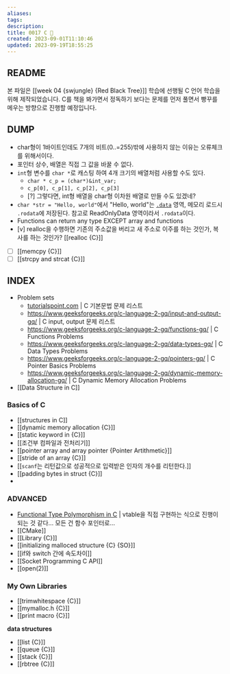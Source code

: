 ```yaml
---
aliases: 
tags: 
description:
title: 0017 C 🍎
created: 2023-09-01T11:10:46
updated: 2023-09-19T18:55:25
---
```


## README

본 파일은 [[week 04 {swjungle} {Red Black Tree}]] 학습에 선행될 C 언어 학습을 위해 제작되었습니다. C를 책을 봐가면서 정독하기 보다는 문제를 먼저 풀면서 빵꾸를 메우는 방향으로 진행할 예정입니다.

## DUMP

- char형이 1바이트인데도 7개의 비트(0..=255)밖에 사용하지 않는 이유는 오류체크를 위해서이다.
- 포인터 상수, 배열은 직접 그 값을 바꿀 수 없다.
- `int`형 변수를 `char *`로 캐스팅 하여 4개 크기의 배열처럼 사용할 수도 있다. 
	- `char * c_p = (char*)&int_var;`
	- `c_p[0], c_p[1], c_p[2], c_p[3]`
	- [?] 그렇다면, int형 배열을 char형 이차원 배열로 만들 수도 있겠네?
- `char *str = "Hello, world"`에서 "Hello, world"는 [`.data`](https://en.wikipedia.org/wiki/Data_segment) 영역, 메모리 로드시 `.rodata`에 저장된다. 참고로 ReadOnlyData 영역이라서 `.rodata`이다.
- Functions can return any type EXCEPT array and functions
- [v] realloc을 수행하면 기존의 주소값을 버리고 새 주소로 이주를 하는 것인가, 복사를 하는 것인가? [[realloc {C}]] 
- [ ] [[memcpy {C}]]
- [ ] [[strcpy and strcat {C}]]

## INDEX

- Problem sets
	- [tutorialspoint.com](https://www.tutorialspoint.com/cprogramming/cprogramming_online_quiz.htm) | C 기본문법 문제 리스트
	- <https://www.geeksforgeeks.org/c-language-2-gq/input-and-output-gq/> | C input, output 문제 리스트
	- <https://www.geeksforgeeks.org/c-language-2-gq/functions-gq/> | C Functions Problems
	- <https://www.geeksforgeeks.org/c-language-2-gq/data-types-gq/> | C Data Types Problems
	- <https://www.geeksforgeeks.org/c-language-2-gq/pointers-gq/> | C Pointer Basics Problems
	- <https://www.geeksforgeeks.org/c-language-2-gq/dynamic-memory-allocation-gq/> | C Dynamic Memory Allocation Problems
- [[Data Structure in C]]

### Basics of C

- [[structures in C]]
- [[dynamic memory allocation {C}]]
- [[static keyword in {C}]]
- [[조건부 컴파일과 전처리기]]
- [[pointer array and array pointer {Pointer Artithmetic}]]
- [[stride of an array {C}]]
- [[`scanf`는 리턴값으로 성공적으로 입력받은 인자의 개수를 리턴한다.]]
- [[padding bytes in struct {C}]]
- 

### ADVANCED

- [Functional Type Polymorphism in C](https://dev.to/totally_chase/implementing-functional-type-safe-polymorphism-in-c-10b9) | vtable을 직접 구현하는 식으로 진행이 되는 것 같다... 모든 건 함수 포인터로...
- [[CMake]]
- [[Library {C}]]
- [[initializing malloced structure {C} {SO}]]
- [[if와 switch 간에 속도차이]]
- [[Socket Programming C API]]
- [[open(2)]]

### My Own Libraries

- [[trimwhitespace {C}]]
- [[mymalloc.h {C}]]
- [[print macro {C}]]

**data structures**

- [[list {C}]]
- [[queue {C}]]
- [[stack {C}]]
- [[rbtree {C}]]